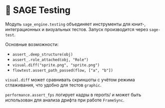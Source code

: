 # 📘 SAGE Testing

Модуль `sage_engine.testing` объединяет инструменты для юнит-, интеграционных
и визуальных тестов. Запуск производится через `sage-test`.

Основные возможности:
- `assert_.deep_structure(obj)`
- `assert_.role_attached(obj, "Role")`
- `visual.diff("sprite.png", "sprite.png")`
- `flowtest.assert_path_passed(flow, ["a", "b"])`

`visual.diff` может сравнивать скриншоты с учётом режима сглаживания,
что удобно для тестов `graphic`.

`performance.assert_fps` логирует кадры в reports/ и может быть использован
для анализа дрифта при работе `FrameSync`.
